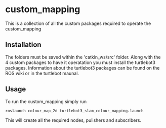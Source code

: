 # custom_mapping

This is a collection of all the custom packages required to operate the custom_mapping



## Installation

The folders must be saved within the 'catkin_ws/src' folder. 
Along with the 4 custom packages to have it operatation you must install the turtlebot3 packages.
Information about the turtlebot3 packages can be found on the ROS wiki or in the turtlebot maunal. 

## Usage 

To run the custom_mapping simply run 

```bash 
roslaunch colour_map_2d turtlebot3_slam_colour_mapping.launch
```
This will create all the required nodes, pulishers and subscribers. 